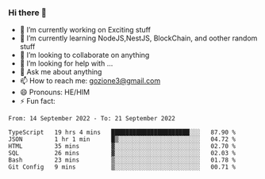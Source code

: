 ### Hi there 👋

<!--
**charlieScript/charlieScript** is a ✨ _special_ ✨ repository because its `README.md` (this file) appears on your GitHub profile.

Here are some ideas to get you started: -->

- 🔭 I’m currently working on Exciting stuff
- 🌱 I’m currently learning NodeJS,NestJS, BlockChain, and oother random stuff
- 👯 I’m looking to collaborate on anything
- 🤔 I’m looking for help with ...
- 💬 Ask me about anything
- 📫 How to reach me: gozione3@gmail.com
- 😄 Pronouns: HE/HIM
- ⚡ Fun fact: 
<!--START_SECTION:waka-->

```text
From: 14 September 2022 - To: 21 September 2022

TypeScript   19 hrs 4 mins   ██████████████████████░░░   87.90 %
JSON         1 hr 1 min      █▒░░░░░░░░░░░░░░░░░░░░░░░   04.72 %
HTML         35 mins         ▓░░░░░░░░░░░░░░░░░░░░░░░░   02.70 %
SQL          26 mins         ▓░░░░░░░░░░░░░░░░░░░░░░░░   02.03 %
Bash         23 mins         ▒░░░░░░░░░░░░░░░░░░░░░░░░   01.78 %
Git Config   9 mins          ▒░░░░░░░░░░░░░░░░░░░░░░░░   00.71 %
```

<!--END_SECTION:waka-->

